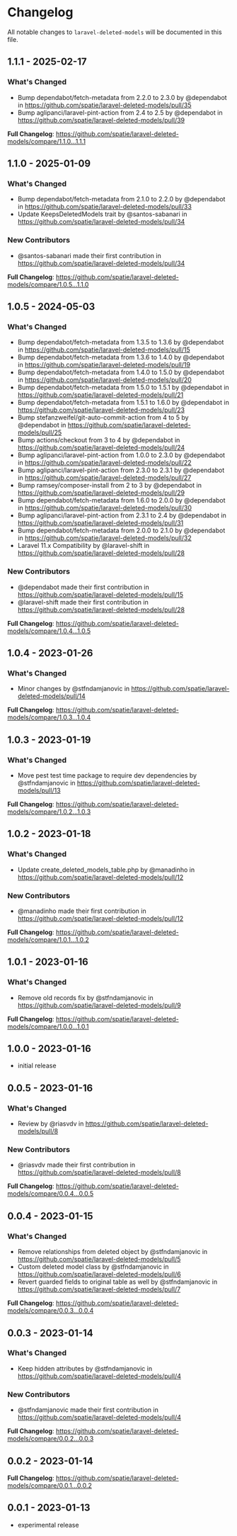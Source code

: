 # Changelog

All notable changes to `laravel-deleted-models` will be documented in this file.

## 1.1.1 - 2025-02-17

### What's Changed

* Bump dependabot/fetch-metadata from 2.2.0 to 2.3.0 by @dependabot in https://github.com/spatie/laravel-deleted-models/pull/35
* Bump aglipanci/laravel-pint-action from 2.4 to 2.5 by @dependabot in https://github.com/spatie/laravel-deleted-models/pull/39

**Full Changelog**: https://github.com/spatie/laravel-deleted-models/compare/1.1.0...1.1.1

## 1.1.0 - 2025-01-09

### What's Changed

* Bump dependabot/fetch-metadata from 2.1.0 to 2.2.0 by @dependabot in https://github.com/spatie/laravel-deleted-models/pull/33
* Update KeepsDeletedModels trait by @santos-sabanari in https://github.com/spatie/laravel-deleted-models/pull/34

### New Contributors

* @santos-sabanari made their first contribution in https://github.com/spatie/laravel-deleted-models/pull/34

**Full Changelog**: https://github.com/spatie/laravel-deleted-models/compare/1.0.5...1.1.0

## 1.0.5 - 2024-05-03

### What's Changed

* Bump dependabot/fetch-metadata from 1.3.5 to 1.3.6 by @dependabot in https://github.com/spatie/laravel-deleted-models/pull/15
* Bump dependabot/fetch-metadata from 1.3.6 to 1.4.0 by @dependabot in https://github.com/spatie/laravel-deleted-models/pull/19
* Bump dependabot/fetch-metadata from 1.4.0 to 1.5.0 by @dependabot in https://github.com/spatie/laravel-deleted-models/pull/20
* Bump dependabot/fetch-metadata from 1.5.0 to 1.5.1 by @dependabot in https://github.com/spatie/laravel-deleted-models/pull/21
* Bump dependabot/fetch-metadata from 1.5.1 to 1.6.0 by @dependabot in https://github.com/spatie/laravel-deleted-models/pull/23
* Bump stefanzweifel/git-auto-commit-action from 4 to 5 by @dependabot in https://github.com/spatie/laravel-deleted-models/pull/25
* Bump actions/checkout from 3 to 4 by @dependabot in https://github.com/spatie/laravel-deleted-models/pull/24
* Bump aglipanci/laravel-pint-action from 1.0.0 to 2.3.0 by @dependabot in https://github.com/spatie/laravel-deleted-models/pull/22
* Bump aglipanci/laravel-pint-action from 2.3.0 to 2.3.1 by @dependabot in https://github.com/spatie/laravel-deleted-models/pull/27
* Bump ramsey/composer-install from 2 to 3 by @dependabot in https://github.com/spatie/laravel-deleted-models/pull/29
* Bump dependabot/fetch-metadata from 1.6.0 to 2.0.0 by @dependabot in https://github.com/spatie/laravel-deleted-models/pull/30
* Bump aglipanci/laravel-pint-action from 2.3.1 to 2.4 by @dependabot in https://github.com/spatie/laravel-deleted-models/pull/31
* Bump dependabot/fetch-metadata from 2.0.0 to 2.1.0 by @dependabot in https://github.com/spatie/laravel-deleted-models/pull/32
* Laravel 11.x Compatibility by @laravel-shift in https://github.com/spatie/laravel-deleted-models/pull/28

### New Contributors

* @dependabot made their first contribution in https://github.com/spatie/laravel-deleted-models/pull/15
* @laravel-shift made their first contribution in https://github.com/spatie/laravel-deleted-models/pull/28

**Full Changelog**: https://github.com/spatie/laravel-deleted-models/compare/1.0.4...1.0.5

## 1.0.4 - 2023-01-26

### What's Changed

- Minor changes by @stfndamjanovic in https://github.com/spatie/laravel-deleted-models/pull/14

**Full Changelog**: https://github.com/spatie/laravel-deleted-models/compare/1.0.3...1.0.4

## 1.0.3 - 2023-01-19

### What's Changed

- Move pest test time package to require dev dependencies by @stfndamjanovic in https://github.com/spatie/laravel-deleted-models/pull/13

**Full Changelog**: https://github.com/spatie/laravel-deleted-models/compare/1.0.2...1.0.3

## 1.0.2 - 2023-01-18

### What's Changed

- Update create_deleted_models_table.php by @manadinho in https://github.com/spatie/laravel-deleted-models/pull/12

### New Contributors

- @manadinho made their first contribution in https://github.com/spatie/laravel-deleted-models/pull/12

**Full Changelog**: https://github.com/spatie/laravel-deleted-models/compare/1.0.1...1.0.2

## 1.0.1 - 2023-01-16

### What's Changed

- Remove old records fix by @stfndamjanovic in https://github.com/spatie/laravel-deleted-models/pull/9

**Full Changelog**: https://github.com/spatie/laravel-deleted-models/compare/1.0.0...1.0.1

## 1.0.0 - 2023-01-16

- initial release

## 0.0.5 - 2023-01-16

### What's Changed

- Review by @riasvdv in https://github.com/spatie/laravel-deleted-models/pull/8

### New Contributors

- @riasvdv made their first contribution in https://github.com/spatie/laravel-deleted-models/pull/8

**Full Changelog**: https://github.com/spatie/laravel-deleted-models/compare/0.0.4...0.0.5

## 0.0.4 - 2023-01-15

### What's Changed

- Remove relationships from deleted object by @stfndamjanovic in https://github.com/spatie/laravel-deleted-models/pull/5
- Custom deleted model class by @stfndamjanovic in https://github.com/spatie/laravel-deleted-models/pull/6
- Revert guarded fields to original table as well by @stfndamjanovic in https://github.com/spatie/laravel-deleted-models/pull/7

**Full Changelog**: https://github.com/spatie/laravel-deleted-models/compare/0.0.3...0.0.4

## 0.0.3 - 2023-01-14

### What's Changed

- Keep hidden attributes by @stfndamjanovic in https://github.com/spatie/laravel-deleted-models/pull/4

### New Contributors

- @stfndamjanovic made their first contribution in https://github.com/spatie/laravel-deleted-models/pull/4

**Full Changelog**: https://github.com/spatie/laravel-deleted-models/compare/0.0.2...0.0.3

## 0.0.2 - 2023-01-14

**Full Changelog**: https://github.com/spatie/laravel-deleted-models/compare/0.0.1...0.0.2

## 0.0.1 - 2023-01-13

- experimental release
